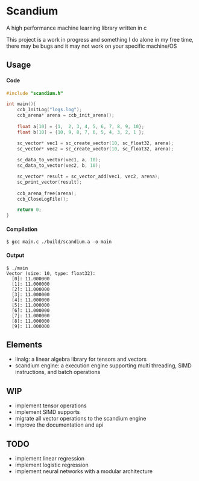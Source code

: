 # Scandium
A high performance machine learning library written in c 

This project is a work in progress and something I do alone in my free time,
there may be bugs and it may not work on your specific machine/OS

## Usage
#### Code
```c
#include "scandium.h"

int main(){
    ccb_InitLog("logs.log");
    ccb_arena* arena = ccb_init_arena();
    
    float a[10] = {1,  2, 3, 4, 5, 6, 7, 8, 9, 10};
    float b[10] = {10, 9, 8, 7, 6, 5, 4, 3, 2, 1 };

    sc_vector* vec1 = sc_create_vector(10, sc_float32, arena);
    sc_vector* vec2 = sc_create_vector(10, sc_float32, arena);
    
    sc_data_to_vector(vec1, a, 10);
    sc_data_to_vector(vec2, b, 10);

    sc_vector* result = sc_vector_add(vec1, vec2, arena);
    sc_print_vector(result);
    
    ccb_arena_free(arena);
    ccb_CloseLogFile();

    return 0;
}
```

#### Compilation
```
$ gcc main.c ./build/scandium.a -o main
```

#### Output
```
$ ./main
Vector (size: 10, type: float32):
  [0]: 11.000000
  [1]: 11.000000
  [2]: 11.000000
  [3]: 11.000000
  [4]: 11.000000
  [5]: 11.000000
  [6]: 11.000000
  [7]: 11.000000
  [8]: 11.000000
  [9]: 11.000000
```

## Elements
- linalg: a linear algebra library for tensors and vectors
- scandium engine: a execution engine supporting multi threading, SIMD instructions, and batch operations

## WIP
- implement tensor operations
- implement SIMD supports
- migrate all vector operations to the scandium engine
- improve the documentation and api

## TODO
- implement linear regression
- implement logistic regression
- implement neural networks with a modular architecture